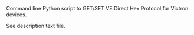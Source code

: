 Command line Python script to GET/SET VE.Direct Hex Protocol for Victron devices.

See description text file.
